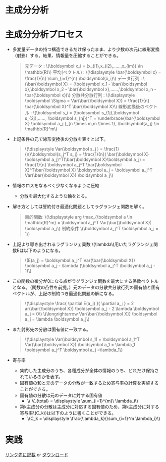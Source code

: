 <script type="text/x-mathjax-config">MathJax.Hub.Config({tex2jax:{inlineMath:[['\$','\$'],['\\(','\\)']],processEscapes:true},CommonHTML: {matchFontHeight:false}});</script>
<script type="text/javascript" async src="https://cdnjs.cloudflare.com/ajax/libs/mathjax/2.7.1/MathJax.js?config=TeX-MML-AM_CHTML"></script>


主成分分析
============
# 主成分分析プロセス
- 多変量データの持つ構造できるだけ保ったまま、より少数の次元に線形変換（射影）する。結果、情報量を圧縮することができる。
  > 元データ : 
  \\\(\boldsymbol x_i  = (x_{i1},x_{i2},......,x_{im}) \in \mathbb{R}\\\)
  > 平均(ベクトル) : 
  \\\(\displaystyle \bar{\boldsymbol x} =  \frac{1}{n} \sum_{i=1}^{n} \boldsymbol{x_i}\\\)
  > データ行列 : 
  \\\(\bar{\boldsymbol X} = (\boldsymbol x_1 - \bar{\boldsymbol x},\boldsymbol x_2 - \bar{\boldsymbol x},......,\boldsymbol x_n - \bar{\boldsymbol x})\\\)
  > 分散共分散行列 : 
  \\\(\displaystyle \boldsymbol \Sigma = Var(\bar{\boldsymbol X}) = \frac{1}{n}  \bar{\boldsymbol X}^T \bar{\boldsymbol X}\\\)
  > 線形変換後のベクトル : 
  \\\(\boldsymbol s_i  = (\boldsymbol s_{1j},\boldsymbol s_{2j},......, \boldsymbol s_{nj})^T = \underbrace{\bar{\boldsymbol  X} \boldsymbol a_j }_{n \times m,m \times 1}, \boldsymbol{a_j} \in \mathbb{R}^m\\\)
- 上記条件の元で線形変換後の分散を表すと以下。
  > \\\(\displaystyle Var(\boldsymbol s_j ) = \frac{1}{n}\boldsymbol{s_j^T s_j} = \frac{1}{n}( \bar{\boldsymbol X} \boldsymbol a_j)^T(\bar{\boldsymbol X}\boldsymbol a_j) = \frac{1}{n} \boldsymbol a_j^T \bar{\boldsymbol X}^T\bar{\boldsymbol X} \boldsymbol a_j  = \boldsymbol a_j^T Var(\bar{\boldsymbol X}) \boldsymbol a_j\\\)
- 情報のロスをなるべく少なくなるように圧縮
  - 分散を最大化するような軸をとる。
- 解き方としては誓約付き最適化問題としてラグランジェ関数を解く。
  > 目的関数: 
  \\\(\displaystyle arg \max_{\boldsymbol a \in \mathbb{R}^m} = \boldsymbol a_j^T Var(\bar{\boldsymbol X}) \boldsymbol a_j\\\)
  > 制約条件
  \\\(\boldsymbol a_j^T \boldsymbol a_j = 1\\\)
- 上記より導き出されるラグランジェ乗数 \\\(\lambda\\\)用いたラグランジェ関数Eは以下のようになる。
  > \\\(E(a_j) = \boldsymbol a_j^T Var(\bar{\boldsymbol X}) \boldsymbol a_j - \lambda (\boldsymbol a_j^T \boldsymbol a_j - 1)\\\)
- この関数の微分が0になる点がラグランジェ関数を最大にする係数ベクトルとなる。（関数の凸性を前提。）元のデータの分散共分散行列の固有値と固有ベクトルが、上記の制約つき最適化問題の解になる。
  > \\\(\displaystyle \frac{ \partial E(a_j) }{ \partial a_j } = 2 ar(\bar{\boldsymbol X}) \boldsymbol a_j - 2 \lambda \boldsymbol a_j = 0\\\)
  > \\\(\longrightarrow Var(\bar{\boldsymbol X}) \boldsymbol a_j = \lambda \boldsymbol a_j\\\)
- また射影先の分散は固有値に一致する。
  > \\\(\displaystyle Var(\boldsymbol s_1) = \boldsymbol a_1^T Var(\bar{\boldsymbol X}) \boldsymbol a_1 = \lambda_1 \boldsymbol a_j^T \boldsymbol a_j =\lambda_1\\\)
   
- 寄与率
  - 集約した主成分のうち、各種成分が全体の情報のうち、どれだけ保持されているのかを表す。
  - 固有値の和と元のデータの分散が一致するため寄与率の計算を実施することができる。
  - 固有値の分散は元のデータに対する固有値
    - \\\( V_{total} = \displaystyle \sum_{i=1}^{m}\ \lambda_i\\\)
  - 第k主成分の分散は主成分に対応する固有値のため、第k主成分に対する寄与率\\\(C_k\\\)は以下のように書くことができる。
    - \\\(C_k = \displaystyle \frac{\lambda_k}{\sum_{i=1}^m \lambda_i}\\\)

# 実践
[リンク先に記載](https://github.com/MatSoich/RabbitChallenge/blob/master/機械学習/codes/4.主成分分析.ipynb)
or
[ダウンロード](codes/4.主成分分析.ipynb)